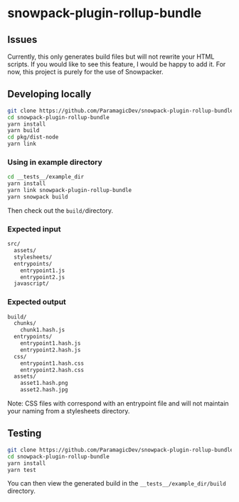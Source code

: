 # snowpack-plugin-rollup-bundle

## Issues

Currently, this only generates build files but will not rewrite your
HTML scripts. If you would like to see this feature, I would be happy to
add it. For now, this project is purely for the use of Snowpacker.

## Developing locally

```bash
git clone https://github.com/ParamagicDev/snowpack-plugin-rollup-bundle/tree/development/
cd snowpack-plugin-rollup-bundle
yarn install
yarn build
cd pkg/dist-node
yarn link
```

### Using in example directory

```bash
cd __tests__/example_dir
yarn install
yarn link snowpack-plugin-rollup-bundle
yarn snowpack build
```

Then check out the `build/`directory.

### Expected input

```bash
src/
  assets/
  stylesheets/
  entrypoints/
    entrypoint1.js
    entrypoint2.js
  javascript/
```

### Expected output

```bash
build/
  chunks/
    chunk1.hash.js
  entrypoints/
    entrypoint1.hash.js
    entrypoint2.hash.js
  css/
    entrypoint1.hash.css
    entrypoint2.hash.css
  assets/
    asset1.hash.png
    asset2.hash.jpg
```

Note: CSS files with correspond with an entrypoint file and will not maintain your naming from a stylesheets directory.
## Testing

```bash
git clone https://github.com/ParamagicDev/snowpack-plugin-rollup-bundle/tree/development/
cd snowpack-plugin-rollup-bundle
yarn install
yarn test
```

You can then view the generated build in the `__tests__/example_dir/build` directory.
